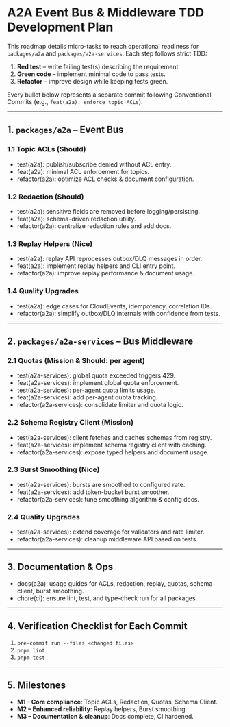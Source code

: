 # A2A Event Bus & Middleware TDD Development Plan

This roadmap details micro-tasks to reach operational readiness for `packages/a2a` and `packages/a2a-services`. Each step follows strict TDD:

1. **Red test** – write failing test(s) describing the requirement.
2. **Green code** – implement minimal code to pass tests.
3. **Refactor** – improve design while keeping tests green.

Every bullet below represents a separate commit following Conventional Commits (e.g., `feat(a2a): enforce topic ACLs`).

---

## 1. `packages/a2a` – Event Bus

### 1.1 Topic ACLs (Should)

- test(a2a): publish/subscribe denied without ACL entry.
- feat(a2a): minimal ACL enforcement for topics.
- refactor(a2a): optimize ACL checks & document configuration.

### 1.2 Redaction (Should)

- test(a2a): sensitive fields are removed before logging/persisting.
- feat(a2a): schema-driven redaction utility.
- refactor(a2a): centralize redaction rules and add docs.

### 1.3 Replay Helpers (Nice)

- test(a2a): replay API reprocesses outbox/DLQ messages in order.
- feat(a2a): implement replay helpers and CLI entry point.
- refactor(a2a): improve replay performance & document usage.

### 1.4 Quality Upgrades

- test(a2a): edge cases for CloudEvents, idempotency, correlation IDs.
- refactor(a2a): simplify outbox/DLQ internals with confidence from tests.

---

## 2. `packages/a2a-services` – Bus Middleware

### 2.1 Quotas (Mission & Should: per agent)

- test(a2a-services): global quota exceeded triggers 429.
- feat(a2a-services): implement global quota enforcement.
- test(a2a-services): per-agent quota limits usage.
- feat(a2a-services): add per-agent quota tracking.
- refactor(a2a-services): consolidate limiter and quota logic.

### 2.2 Schema Registry Client (Mission)

- test(a2a-services): client fetches and caches schemas from registry.
- feat(a2a-services): implement schema registry client with caching.
- refactor(a2a-services): expose typed helpers and document usage.

### 2.3 Burst Smoothing (Nice)

- test(a2a-services): bursts are smoothed to configured rate.
- feat(a2a-services): add token-bucket burst smoother.
- refactor(a2a-services): tune smoothing algorithm & config docs.

### 2.4 Quality Upgrades

- test(a2a-services): extend coverage for validators and rate limiter.
- refactor(a2a-services): cleanup middleware API based on tests.

---

## 3. Documentation & Ops

- docs(a2a): usage guides for ACLs, redaction, replay, quotas, schema client, burst smoothing.
- chore(ci): ensure lint, test, and type-check run for all packages.

---

## 4. Verification Checklist for Each Commit

1. `pre-commit run --files <changed files>`
2. `pnpm lint`
3. `pnpm test`

---

## 5. Milestones

- **M1 – Core compliance**: Topic ACLs, Redaction, Quotas, Schema Client.
- **M2 – Enhanced reliability**: Replay helpers, Burst smoothing.
- **M3 – Documentation & cleanup**: Docs complete, CI hardened.
